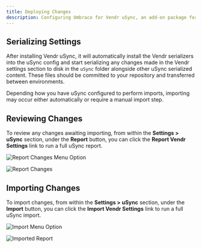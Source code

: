 ```yaml
---
title: Deploying Changes
description: Configuring Umbraco for Vendr uSync, an add-on package for Vendr, the eCommerce solution for Umbraco v8+
---
```


## Serializing Settings

After installing Vendr uSync, it will automatically install the Vendr serializers into the uSync config and start serializing any changes made in the Vendr settings section to disk in the `uSync` folder alongside other uSync serialized content. These files should be committed to your repository and transferred between environments.

Depending how you have uSync configured to perform imports, importing may occur either automatically or require a manual import step.

## Reviewing Changes

To review any changes awaiting importing, from within the **Settings > uSync** section, under the **Report** button, you can click the **Report Vendr Settings** link to run a full uSync report.

![Report Changes Menu Option](/media/screenshots/usync/report.png)

![Report Changes](/media/screenshots/usync/vendr_usync_report.png)

## Importing Changes

To import changes, from within the **Settings > uSync** section, under the **Import** button, you can click the **Import Vendr Settings** link to run a full uSync import.

![Import Menu Option](/media/screenshots/usync/import.png)

![Imported Report](/media/screenshots/usync/vendr_usync_imported.png)